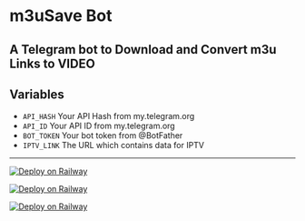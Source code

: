 # m3uSave Bot
A Telegram bot to Download and Convert m3u Links to VIDEO
---

## Variables

- `API_HASH` Your API Hash from my.telegram.org
- `API_ID` Your API ID from my.telegram.org
- `BOT_TOKEN` Your bot token from @BotFather
- `IPTV_LINK` The URL which contains data for IPTV

---
[![Deploy on Railway](https://railway.app/button.svg)](https://railway.app/template/sbMvag?referralCode=YdIPoB)

[![Deploy on Railway](https://railway.app/button.svg)](https://railway.app/template/u26YQf?referralCode=YdIPoB)



[![Deploy on Railway](https://railway.app/button.svg)](https://railway.app/template/hOJLu4?referralCode=YdIPoB)
